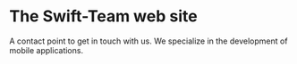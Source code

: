 # The Swift-Team web site
A contact point to get in touch with us. We specialize in the development of mobile applications. 
